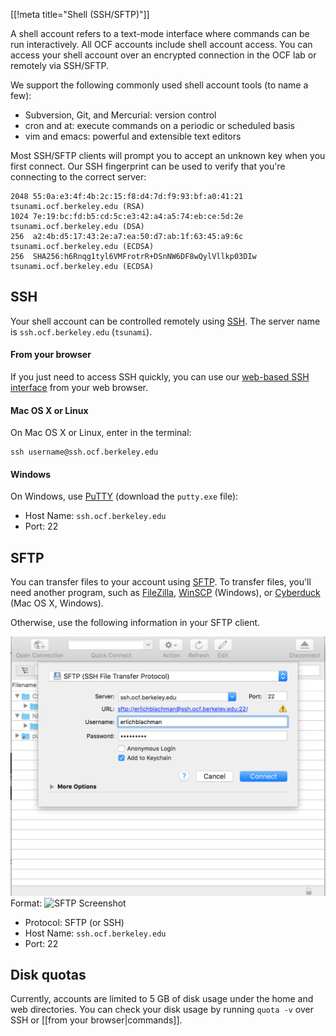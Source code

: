[[!meta title="Shell (SSH/SFTP)"]]

A shell account refers to a text-mode interface where commands can be run interactively. All OCF accounts include shell account access. You can access your shell account over an encrypted connection in the OCF lab or remotely via SSH/SFTP.

We support the following commonly used shell account tools (to name a few):

*   Subversion, Git, and Mercurial: version control
*   cron and at: execute commands on a periodic or scheduled basis
*   vim and emacs: powerful and extensible text editors

Most SSH/SFTP clients will prompt you to accept an unknown key when you first connect. Our SSH fingerprint can be used to verify that you're connecting to the correct server:

    2048 55:0a:e3:4f:4b:2c:15:f8:d4:7d:f9:93:bf:a0:41:21 tsunami.ocf.berkeley.edu (RSA)
    1024 7e:19:bc:fd:b5:cd:5c:e3:42:a4:a5:74:eb:ce:5d:2e tsunami.ocf.berkeley.edu (DSA)
    256  a2:4b:d5:17:43:2e:a7:ea:50:d7:ab:1f:63:45:a9:6c tsunami.ocf.berkeley.edu (ECDSA)
    256  SHA256:h6Rnqg1tyl6VMFrotrR+DSnNW6DF8wQylVllkp03DIw tsunami.ocf.berkeley.edu (ECDSA)

## SSH

Your shell account can be controlled remotely using
[SSH](https://en.wikipedia.org/wiki/Secure_Shell). The server name is
`ssh.ocf.berkeley.edu` (`tsunami`).

#### From your browser
If you just need to access SSH quickly, you can use our [web-based SSH interface](https://ssh.ocf.berkeley.edu/) from your web browser.

#### Mac OS X or Linux

On Mac OS X or Linux, enter in the terminal:

    ssh username@ssh.ocf.berkeley.edu

#### Windows
On Windows, use [PuTTY](http://www.chiark.greenend.org.uk/~sgtatham/putty/download.html) (download the `putty.exe` file):

* Host Name: `ssh.ocf.berkeley.edu`
* Port: 22


## SFTP

You can transfer files to your account using [SFTP](https://en.wikipedia.org/wiki/SSH_File_Transfer_Protocol). To transfer files, you'll need another program, such as [FileZilla](https://filezilla-project.org/), [WinSCP](http://winscp.net/) (Windows), or [Cyberduck](https://cyberduck.io/) (Mac OS X, Windows).

Otherwise, use the following information in your SFTP client.

![SFTP Screenshot](../../../static/img/ssh/sftp.png)
Format: ![SFTP Screenshot](url)

* Protocol: SFTP (or SSH)
* Host Name: `ssh.ocf.berkeley.edu`
* Port: 22

## Disk quotas

Currently, accounts are limited to 5 GB of disk usage under the home and web
directories. You can check your disk usage by running `quota -v` over SSH or
[[from your browser|commands]].
